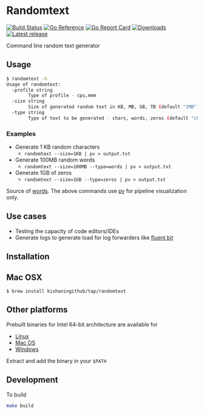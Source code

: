 # Randomtext

[![Build Status](https://github.com/kishaningithub/kafka-perf/actions/workflows/build.yml/badge.svg)](https://github.com/kishaningithub/randomtext/actions/workflows/build.yml)
[![Go Reference](https://pkg.go.dev/badge/github.com/kishaningithub/randomtext.svg)](https://pkg.go.dev/github.com/kishaningithub/randomtext)
[![Go Report Card](https://goreportcard.com/badge/github.com/kishaningithub/randomtext)](https://goreportcard.com/report/github.com/kishaningithub/randomtext)
[![Downloads](https://img.shields.io/github/downloads/kishaningithub/randomtext/latest/total.svg)](https://github.com/kishaningithub/randomtext/releases)
[![Latest release](https://img.shields.io/github/release/kishaningithub/randomtext.svg)](https://github.com/kishaningithub/randomtext/releases)

Command line random text generator

## Usage

```bash
$ randomtext -h
Usage of randomtext:
  -profile string
    	Type of profile - cpu,mem
  -size string
    	Size of generated random text in KB, MB, GB, TB (default "1MB")
  -type string
    	Type of text to be generated - chars, words, zeros (default "chars")
```

### Examples

- Generate 1 KB random characters
  - `randomtext --size=1KB | pv > output.txt`
- Generate 100MB random words
  - `randomtext --size=100MB --type=words | pv > output.txt`
- Generate 1GB of zeros
  - `randomtext --size=1GB --type=zeros | pv > output.txt`

Source of [words](https://github.com/dwyl/english-words). The above commands use [pv](https://www.ivarch.com/programs/pv.shtml) for pipeline visualization only.

## Use cases

- Testing the capacity of code editors/IDEs
- Generate logs to generate load for log forwarders like [fluent bit](https://github.com/fluent/fluent-bit)

## Installation

## Mac OSX

```shell
$ brew install kishaningithub/tap/randomtext
```

## Other platforms
Prebuilt binaries for Intel 64-bit architecture are available for

- [Linux](https://github.com/kishaningithub/randomtext/releases/download/v1.0.1/randomtext_1.0.1_linux_amd64.tar.gz)
- [Mac OS](https://github.com/kishaningithub/randomtext/releases/download/v1.0.1/randomtext_1.0.1_darwin_amd64.tar.gz)
- [Windows](https://github.com/kishaningithub/randomtext/releases/download/v1.0.1/randomtext_1.0.1_windows_amd64.tar.gz)

Extract and add the binary in your `$PATH`

## Development

To build

```bash
make build
```